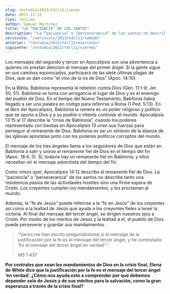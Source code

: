 ```yaml
---
slug: /estudia/2013/t4/l11/jueves
date: 2013-12-12
tipo: leccion
author: Samuel Martínez
title: "LA “PACIENCIA” DE LOS SANTOS"
description: "La “paciencia” o “perseverancia” de los santos no describe tanto una  resistencia pasiva de las actividades hostiles sino una firme espera de Cristo.  Los creyentes cumplen los mandamientos, y los proclaman al mundo."
versiculo: "/versiculo/2013/t4/l11/sabado"
anterior: "/estudia/2013/t4/l11/miercoles"
siguiente: "/estudia/2013/t4/l11/viernes"
---
```


Los mensajes del segundo y tercer en Apocalipsis son una advertencia a quienes no prestan atención al mensaje del primer ángel. Si la gente sigue en sus caminos equivocados, participará de las siete últimas plagas de Dios, que se dan como “el vino de la ira de Dios” (Apoc. 14:10).

En la Biblia, Babilonia representa la rebelión contra Dios (Gén. 11:1-9; Jer. 50, 51). Babilonia se toma con arrogancia el lugar de Dios y es el enemigo del pueblo de Dios. En el tiempo del Nuevo Testamento, Babilonia había llegado a ser una palabra en código para referirse a Roma (1 Ped. 5:13). En el libro del Apocalipsis, Babilonia la ramera es un poder religioso y político que se opone a Dios y a su pueblo e intenta controlar el mundo. Apocalipsis 13:15 al 17 describe la “crisis de Babilonia”, cuando los poderes representado con bestias en Apocalipsis 13 unen sus fuerzas para perseguir al remanente de Dios. Babilonia es así un símbolo de la alianza de las iglesias apóstatas junto con los poderes políticos corruptos del mundo.

El mensaje de los tres ángeles llama a los seguidores de Dios que están en Babilonia a salir y unirse al remanente fiel de Dios en el tiempo del fin (Apoc. 18:4, 5). Sí, todavía hay un remanente fiel en Babilonia, y ellos necesitan oír el mensaje adventista del tiempo del fin.

Como vimos ayer, Apocalipsis 14:12 describe al remanente fiel de Dios. La “paciencia” o “perseverancia” de los santos no describe tanto una resistencia pasiva de las actividades hostiles sino una firme espera de Cristo. Los creyentes cumplen los mandamientos, y los proclaman al mundo.

Además, la “fe de Jesús” puede referirse a la “fe en Jesús” de los creyentes así como a la lealtad de Jesús que ayuda a los creyentes fieles a tener la victoria. Al final del mensaje del tercer ángel, se dirigen nuestros ojos a Cristo. Por medio de los méritos de Jesús y la lealtad a él, el pueblo de Dios puede perseverar y guardar sus mandamientos.

> “Varios me han escrito preguntándome si el mensaje de la justificación por la fe es el mensaje del tercer ángel, y he contestado: ‘Es el mensaje del tercer ángel en verdad’ ”
>
> MS 1:437

**Por centrales que sean los mandamientos de Dios en la crisis final, Elena de White dice que la justificación por la fe es el mensaje del tercer ángel ‘en verdad’. ¿Cómo nos ayuda esto a comprender por qué debemos depender solo de Jesús y de sus méritos para la salvación, como la gran esperanza a través de la crisis final?**
